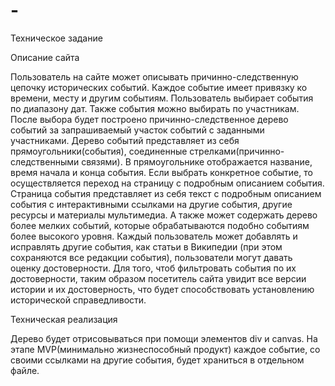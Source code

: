 # -
  Техническое задание
  
  Описание сайта
  
   Пользователь на сайте может описывать причинно-следственную цепочку исторических событий. Каждое событие имеет привязку ко времени, месту и другим событиям. Пользователь выбирает события по диапазону дат. Также события можно выбирать по участникам. После выбора будет построено причинно-следственное дерево событий за запрашиваемый участок событий с заданными участниками. Дерево событий представляет из себя прямоугольники(события), соединенные стрелками(причинно-следственными связями). В прямоугольнике отображается название, время начала и конца события. Если выбрать конкретное событие, то осуществляется переход на страницу с подробным описанием события. Страница события представляет из себя текст с подробным описанием события с интерактивными ссылками на другие события, другие ресурсы и материалы мультимедиа. А также может содержать дерево более мелких событий, которые обрабатываются подобно событиям более высокого уровня. 
   Каждый пользователь может добавлять и исправлять другие события, как статьи в Википедии (при этом сохраняются все редакции события), пользователи могут давать оценку достоверности. Для того, чтоб фильтровать события по их достоверности, таким образом посетитель сайта увидит все версии истории и их достоверность, что будет способствовать установлению исторической справедливости.
   
  Техническая реализация
  
   Дерево будет отрисовываться при помощи элементов div и canvas. На этапе MVP(минимально жизнеспособный продукт) каждое событие, со своими ссылками на другие события, будет храниться в отдельном файле.

